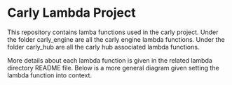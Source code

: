 # Carly Lambda Project

This repository contains lamba functions used in the carly project. 
Under the folder carly_engine are all the carly engine lambda functions. 
Under the folder carly_hub are all the carly hub associated lambda functions. 

More details about each lambda function is given in the related lambda directory README file. 
Below is a more general diagram given setting the lambda function into context.  



